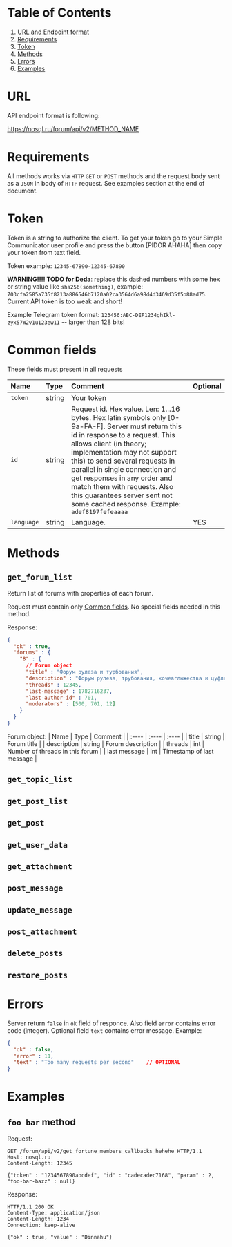 # Table of Contents
1. [URL and Endpoint format](#URL)
2. [Requirements](#Requirements)
3. [Token](#Token)
4. [Methods](#Methods)
5. [Errors](#Errors)
6. [Examples](#Examples)


# URL

API endpoint format is following:

https://nosql.ru/forum/api/v2/METHOD_NAME

# Requirements

All methods works via `HTTP` `GET` or `POST` methods and the request body sent as a `JSON` in body of `HTTP` request. See examples section at the end of document.

# Token

Token is a string to authorize the client. To get your token go to your Simple Communicator user profile and press the button [PIDOR AHAHA] then copy your token from text field.

Token example: `12345-67890-12345-67890`

**WARNING!!!! TODO for Deda**: replace this dashed numbers with some hex or string value like `sha256(something)`, example: `703cfa2585a735f8213a886546b7120a02ca3564d6a98d4d3469d35f5b88ad75`. Current API token is too weak and short!

Example Telegram token format: `123456:ABC-DEF1234ghIkl-zyx57W2v1u123ew11` -- larger than 128 bits!

# Common fields

These fields must present in all requests

| Name | Type | Comment | Optional |
| :---- | :---- | :---- | :---- |
| `token` | string | Your token | |
| `id` | string | Request id. Hex value. Len: 1...16 bytes. Hex latin symbols only [0-9a-FA-F]. Server must return this id in response to a request. This allows client (in theory; implementation may not support this) to send several requests in parallel in single connection and get responses in any order and match them with requests. Also this guarantees server sent not some cached response. Example: `adef8197fefeaaaa`| |
| `language` | string | Language. | YES |

# Methods

## `get_forum_list`

Return list of forums with properties of each forum.

Request must contain only [Common fields](#common-fields). No special fields needed in this method.

Response:
```json
{
  "ok" : true,
  "forums" : {
    "8" : {
      // Forum object
      "title" : "Форум рулеза и турбования",
      "description" : "Форум рулеза, трубования, кочевглыжества и цуфлепропермахерства с оттенком волынских пучеров",
      "threads" : 12345,
      "last-message" : 1782716237,
      "last-author-id" : 701,
      "moderators" : [500, 701, 12]
    }
  }
}
```

Forum object:
| Name | Type | Comment |
| :---- | :---- | :---- |
| title | string | Forum title |
| description | string | Forum description |
| threads | int | Number of threads in this forum |
| last message | int | Timestamp of last message |





## `get_topic_list`

## `get_post_list`

## `get_post`

## `get_user_data`

## `get_attachment`

## `post_message`

## `update_message`

## `post_attachment`

## `delete_posts`

## `restore_posts`

# Errors
Server return `false` in `ok` field of responce. Also field `error` contains error code (integer). Optional field `text` contains error message. Example:
```json
{
  "ok" : false,
  "error" : 11,
  "text" : "Too many requests per second"    // OPTIONAL
}
```

# Examples

## `foo bar` method

Request:

```
GET /forum/api/v2/get_fortune_members_callbacks_hehehe HTTP/1.1
Host: nosql.ru
Content-Length: 12345

{"token" : "1234567890abcdef", "id" : "cadecadec7168", "param" : 2, "foo-bar-bazz" : null}
```

Response:

```
HTTP/1.1 200 OK
Content-Type: application/json
Content-Length: 1234
Connection: keep-alive

{"ok" : true, "value" : "Dinnahu"}
```
